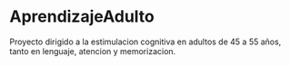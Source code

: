 # AprendizajeAdulto
Proyecto dirigido a la estimulacion cognitiva en adultos de 45 a 55 años, tanto en lenguaje, atencion y memorizacion.
